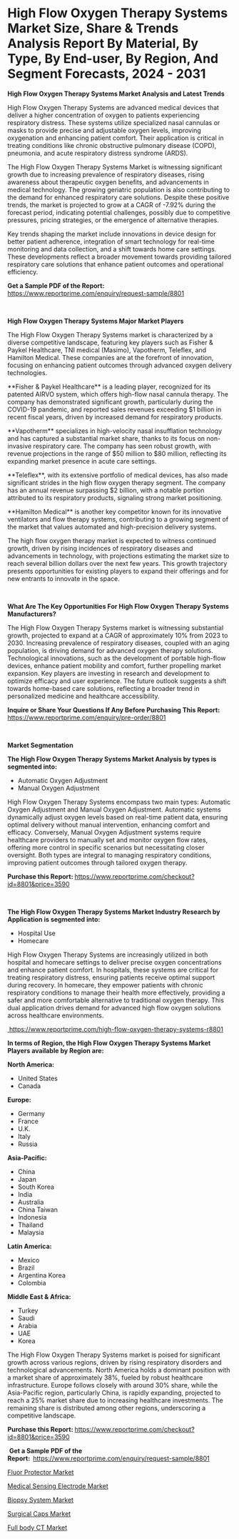 <p><h1>High Flow Oxygen Therapy Systems Market Size, Share & Trends Analysis Report By Material, By Type, By End-user, By Region, And Segment Forecasts, 2024 - 2031</h1></p><p><strong>High Flow Oxygen Therapy Systems Market Analysis and Latest Trends</strong></p>
<p><p>High Flow Oxygen Therapy Systems are advanced medical devices that deliver a higher concentration of oxygen to patients experiencing respiratory distress. These systems utilize specialized nasal cannulas or masks to provide precise and adjustable oxygen levels, improving oxygenation and enhancing patient comfort. Their application is critical in treating conditions like chronic obstructive pulmonary disease (COPD), pneumonia, and acute respiratory distress syndrome (ARDS).</p><p>The High Flow Oxygen Therapy Systems Market is witnessing significant growth due to increasing prevalence of respiratory diseases, rising awareness about therapeutic oxygen benefits, and advancements in medical technology. The growing geriatric population is also contributing to the demand for enhanced respiratory care solutions. Despite these positive trends, the market is projected to grow at a CAGR of -7.92% during the forecast period, indicating potential challenges, possibly due to competitive pressures, pricing strategies, or the emergence of alternative therapies.</p><p>Key trends shaping the market include innovations in device design for better patient adherence, integration of smart technology for real-time monitoring and data collection, and a shift towards home care settings. These developments reflect a broader movement towards providing tailored respiratory care solutions that enhance patient outcomes and operational efficiency.</p></p>
<p><strong>Get a Sample PDF of the Report:&nbsp;</strong> <a href="https://www.reportprime.com/enquiry/request-sample/8801?utm_campaign=1898&utm_medium=2&utm_source=Github&utm_content=ia&utm_term=25122024&utm_id=high-flow-oxygen-therapy-systems">https://www.reportprime.com/enquiry/request-sample/8801</a></p>
<p>&nbsp;</p>
<p><strong>High Flow Oxygen Therapy Systems Major Market Players</strong></p>
<p><p>The High Flow Oxygen Therapy Systems market is characterized by a diverse competitive landscape, featuring key players such as Fisher & Paykel Healthcare, TNI medical (Masimo), Vapotherm, Teleflex, and Hamilton Medical. These companies are at the forefront of innovation, focusing on enhancing patient outcomes through advanced oxygen delivery technologies.</p><p>**Fisher & Paykel Healthcare** is a leading player, recognized for its patented AIRVO system, which offers high-flow nasal cannula therapy. The company has demonstrated significant growth, particularly during the COVID-19 pandemic, and reported sales revenues exceeding $1 billion in recent fiscal years, driven by increased demand for respiratory products.</p><p>**Vapotherm** specializes in high-velocity nasal insufflation technology and has captured a substantial market share, thanks to its focus on non-invasive respiratory care. The company has seen robust growth, with revenue projections in the range of $50 million to $80 million, reflecting its expanding market presence in acute care settings.</p><p>**Teleflex**, with its extensive portfolio of medical devices, has also made significant strides in the high flow oxygen therapy segment. The company has an annual revenue surpassing $2 billion, with a notable portion attributed to its respiratory products, signaling strong market positioning.</p><p>**Hamilton Medical** is another key competitor known for its innovative ventilators and flow therapy systems, contributing to a growing segment of the market that values automated and high-precision delivery systems.</p><p>The high flow oxygen therapy market is expected to witness continued growth, driven by rising incidences of respiratory diseases and advancements in technology, with projections estimating the market size to reach several billion dollars over the next few years. This growth trajectory presents opportunities for existing players to expand their offerings and for new entrants to innovate in the space.</p></p>
<p>&nbsp;</p>
<p><strong>What Are The Key Opportunities For High Flow Oxygen Therapy Systems Manufacturers?</strong></p>
<p><p>The High Flow Oxygen Therapy Systems market is witnessing substantial growth, projected to expand at a CAGR of approximately 10% from 2023 to 2030. Increasing prevalence of respiratory diseases, coupled with an aging population, is driving demand for advanced oxygen therapy solutions. Technological innovations, such as the development of portable high-flow devices, enhance patient mobility and comfort, further propelling market expansion. Key players are investing in research and development to optimize efficacy and user experience. The future outlook suggests a shift towards home-based care solutions, reflecting a broader trend in personalized medicine and healthcare accessibility.</p></p>
<p><strong>Inquire or Share Your Questions If Any Before Purchasing This Report:</strong> <a href="https://www.reportprime.com/enquiry/pre-order/8801?utm_campaign=1898&utm_medium=2&utm_source=Github&utm_content=ia&utm_term=25122024&utm_id=high-flow-oxygen-therapy-systems">https://www.reportprime.com/enquiry/pre-order/8801</a></p>
<p>&nbsp;</p>
<p><strong>Market Segmentation</strong></p>
<p><strong>The High Flow Oxygen Therapy Systems Market Analysis by types is segmented into:</strong></p>
<p><ul><li>Automatic Oxygen Adjustment</li><li>Manual Oxygen Adjustment</li></ul></p>
<p><p>High Flow Oxygen Therapy Systems encompass two main types: Automatic Oxygen Adjustment and Manual Oxygen Adjustment. Automatic systems dynamically adjust oxygen levels based on real-time patient data, ensuring optimal delivery without manual intervention, enhancing comfort and efficacy. Conversely, Manual Oxygen Adjustment systems require healthcare providers to manually set and monitor oxygen flow rates, offering more control in specific scenarios but necessitating closer oversight. Both types are integral to managing respiratory conditions, improving patient outcomes through tailored oxygen therapy.</p></p>
<p><strong>Purchase this Report:&nbsp;</strong><a href="https://www.reportprime.com/checkout?id=8801&price=3590&utm_campaign=1898&utm_medium=2&utm_source=Github&utm_content=ia&utm_term=25122024&utm_id=high-flow-oxygen-therapy-systems">https://www.reportprime.com/checkout?id=8801&price=3590</a></p>
<p>&nbsp;</p>
<p><strong>The High Flow Oxygen Therapy Systems Market Industry Research by Application is segmented into:</strong></p>
<p><ul><li>Hospital Use</li><li>Homecare</li></ul></p>
<p><p>High Flow Oxygen Therapy Systems are increasingly utilized in both hospital and homecare settings to deliver precise oxygen concentrations and enhance patient comfort. In hospitals, these systems are critical for treating respiratory distress, ensuring patients receive optimal support during recovery. In homecare, they empower patients with chronic respiratory conditions to manage their health more effectively, providing a safer and more comfortable alternative to traditional oxygen therapy. This dual application drives demand for advanced high flow oxygen solutions across healthcare environments.</p></p>
<p><a href="https://www.reportprime.com/high-flow-oxygen-therapy-systems-r8801?utm_campaign=1898&utm_medium=2&utm_source=Github&utm_content=ia&utm_term=25122024&utm_id=high-flow-oxygen-therapy-systems">&nbsp;https://www.reportprime.com/high-flow-oxygen-therapy-systems-r8801</a></p>
<p><strong>In terms of Region, the High Flow Oxygen Therapy Systems Market Players available by Region are:</strong></p>
<p>
    <p> <strong> North America: </strong>
        <ul>
            <li>United States</li>
            <li>Canada</li>
        </ul>
        </p> 
    <p> <strong> Europe: </strong>
        <ul>
            <li>Germany</li>
            <li>France</li>
            <li>U.K.</li>
            <li>Italy</li>
            <li>Russia</li>
        </ul>
        </p> 
    <p> <strong> Asia-Pacific: </strong>
        <ul>
            <li>China</li>
            <li>Japan</li>
            <li>South Korea</li>
            <li>India</li>
            <li>Australia</li>
            <li>China Taiwan</li>
            <li>Indonesia</li>
            <li>Thailand</li>
            <li>Malaysia</li>
        </ul>
        </p> 
    <p> <strong> Latin America: </strong>
        <ul>
            <li>Mexico</li>
            <li>Brazil</li>
            <li>Argentina Korea</li>
            <li>Colombia</li>
        </ul>
        </p> 
    <p> <strong> Middle East & Africa: </strong>
        <ul>
            <li>Turkey</li>
            <li>Saudi</li>
            <li>Arabia</li>
            <li>UAE</li>
            <li>Korea</li>
        </ul>
    </p>
    </p>
<p><p>The High Flow Oxygen Therapy Systems market is poised for significant growth across various regions, driven by rising respiratory disorders and technological advancements. North America holds a dominant position with a market share of approximately 38%, fueled by robust healthcare infrastructure. Europe follows closely with around 30% share, while the Asia-Pacific region, particularly China, is rapidly expanding, projected to reach a 25% market share due to increasing healthcare investments. The remaining share is distributed among other regions, underscoring a competitive landscape.</p></p>
<p><strong>Purchase this Report: </strong><a href="https://www.reportprime.com/checkout?id=8801&price=3590&utm_campaign=1898&utm_medium=2&utm_source=Github&utm_content=ia&utm_term=25122024&utm_id=high-flow-oxygen-therapy-systems">https://www.reportprime.com/checkout?id=8801&price=3590</a></p>
<p>&nbsp;<strong>Get a Sample PDF of the Report:&nbsp;&nbsp;</strong><a href="https://www.reportprime.com/enquiry/request-sample/8801?utm_campaign=1898&utm_medium=2&utm_source=Github&utm_content=ia&utm_term=25122024&utm_id=high-flow-oxygen-therapy-systems">https://www.reportprime.com/enquiry/request-sample/8801</a></p>
<p><strong></strong></p>
<p><p><a href="https://www.linkedin.com/pulse/market-insights-global-fluor-protector-forecast-innovation-tm7hc?utm_campaign=1898&utm_medium=2&utm_source=Github&utm_content=ia&utm_term=25122024&utm_id=high-flow-oxygen-therapy-systems">Fluor Protector Market</a></p><p><a href="https://github.com/Chiragrp22/Market-Research-Report-List-6/blob/main/medical-sensing-electrode-market.md?utm_campaign=1898&utm_medium=2&utm_source=Github&utm_content=ia&utm_term=25122024&utm_id=high-flow-oxygen-therapy-systems">Medical Sensing Electrode Market</a></p><p><a href="https://www.linkedin.com/pulse/global-biopsy-system-market-analysis-from-2024-2031-examining-ofrjc?utm_campaign=1898&utm_medium=2&utm_source=Github&utm_content=ia&utm_term=25122024&utm_id=high-flow-oxygen-therapy-systems">Biopsy System Market</a></p><p><a href="https://www.linkedin.com/pulse/surgical-caps-market-valuation-forecast-2024-2031-43-cagr-cjgoc?utm_campaign=1898&utm_medium=2&utm_source=Github&utm_content=ia&utm_term=25122024&utm_id=high-flow-oxygen-therapy-systems">Surgical Caps Market</a></p><p><a href="https://www.linkedin.com/pulse/future-revenue-growth-full-body-ct-market-projected-99-pxd5c?utm_campaign=1898&utm_medium=2&utm_source=Github&utm_content=ia&utm_term=25122024&utm_id=high-flow-oxygen-therapy-systems">Full body CT Market</a></p></p>